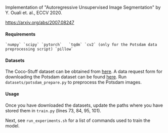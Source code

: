 Implementation of "Autoregressive Unsupervised Image Segmentation" by Y. Ouali et. al., ECCV 2020.

https://arxiv.org/abs/2007.08247

#### Requirements
``
`numpy`
`scipy`
`pytorch`  
`tqdm`
`cv2` (only for the Potsdam data preprocessing script)
`pillow`
``

#### Datasets

The Coco-Stuff dataset can be obtained from [here]( https://github.com/nightrome/cocostuff ). A data request form for downloading the Potsdam dataset can be found [here]( https://www2.isprs.org/commissions/comm2/wg4/benchmark/data-request-form/ ). Run `datasets/potsdam_prepare.py` to preprocess the Potsdam images.
 
#### Usage

Once you have downloaded the datasets, update the paths where you have stored them in `train.py` (lines 73, 84, 95, 101).

Next, see `run_experiments.sh` for a list of commands used to train the model.